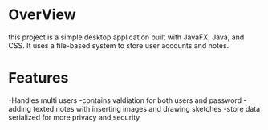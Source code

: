 # OverView
this project is a simple desktop application built with JavaFX, Java, and CSS. It uses a file-based system to store user accounts and notes.
# Features
-Handles multi users 
-contains valdiation for both users and password 
-adding texted notes with inserting images and drawing sketches
-store data serialized for more privacy and security 
